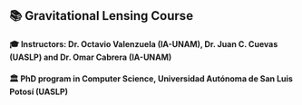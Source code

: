 ## 📚 Gravitational Lensing Course
#### 🎓 Instructors: Dr. Octavio Valenzuela (IA-UNAM), Dr. Juan C. Cuevas (UASLP) and Dr. Omar Cabrera (IA-UNAM)
#### 🏛 PhD program in Computer Science, Universidad Autónoma de San Luis Potosí (UASLP)
